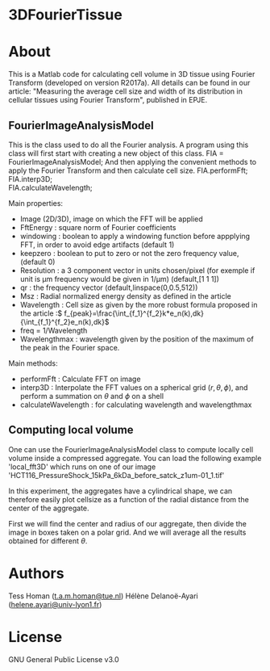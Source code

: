 # 3DFourierTissue

About
=====

This is  a Matlab code for calculating cell volume in 3D tissue using Fourier Transform (developed on version R2017a).
All details can be found in our article:
"Measuring the average cell size and width of its distribution in cellular tissues using Fourier Transform",
published in EPJE.

## FourierImageAnalysisModel


This is the class used to do all the Fourier analysis.
A program using this class will first start with creating a new object of this class.
FIA = FourierImageAnalysisModel;
And then applying the convenient methods to apply the Fourier Transform and then calculate 
cell size.
FIA.performFft;
FIA.interp3D;  
FIA.calculateWavelength;

Main properties:

+ Image (2D/3D), image on which the FFT will be applied
+ FftEnergy : square norm of Fourier coefficients
+ windowing : boolean to apply a windowing function before appplying FFT, in order to avoid edge artifacts (default 1)
+ keepzero : boolean to put to zero or not the zero frequency value, (default 0)
+ Resolution :  a  3 component vector in units chosen/pixel  (for exemple if unit is µm frequency would be given in  1/µm) (default,[1 1 1])
+ qr : the frequency vector (default,linspace(0,0.5,512))
+ Msz : Radial normalized energy density as defined in the article
+ Wavelength : Cell size as given by the more robust formula proposed in the article :$
f_{peak}=\frac{\int_{f_1}^{f_2}k*e_n(k)\,dk}{\int_{f_1}^{f_2}e_n(k)\,dk}$
+ freq = 1/Wavelength
+ Wavelengthmax : wavelength given by the position of the maximum of the peak in the Fourier space.

Main methods:
+ performFft : Calculate FFT on image
+ interp3D : Interpolate the FFT values on a spherical grid $(r,\theta,\phi)$, and perform  a summation on $\theta$ and $\phi$ on a shell
+ calculateWavelength : for calculating wavelength and wavelengthmax

## Computing local volume

One can use the FourierImageAnalysisModel class to compute locally cell volume inside a compressed aggregate.
You can load the following example 'local_fft3D' which runs on one of our  image 
'HCT116_PressureShock_15kPa_6kDa_before_satck_z1um-01_1.tif'

In this experiment, the aggregates have a cylindrical shape, we can therefore easily plot cellsize as a function
of the radial distance from the center of the aggregate.

First we will find the center and radius of our aggregate, then divide the image in boxes taken on a polar grid.
And we will average all the results obtained for different $\theta$.




# Authors

Tess Homan (t.a.m.homan@tue.nl)
Hélène Delanoë-Ayari (helene.ayari@univ-lyon1.fr)


# License

GNU General Public License v3.0
